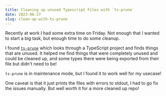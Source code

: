 ```yaml
---
title: Cleaning up unused Typescript Files with `ts-prune`
date: 2023-06-27
slug: clean-up-with-ts-prune
---
```


Recently at work I had some extra time on Friday. Not enough that I wanted to
start a big task, but enough time to do some cleanup.

I found [`ts-prune`](https://github.com/nadeesha/ts-prune) which looks through a
TypeScript project and finds things that are unused. It helped me find things
that were completely unused and could be cleaned up, and some types there were being
exported from their file but didn't need to be!

`ts-prune` is in maintenance mode, but I found it to work well for my usecase!

One caveat is that it just prints the files with errors to stdout, I had to go
fix the issues manually. But well worth it for a more cleaned up repo!
